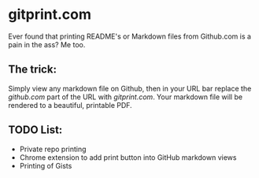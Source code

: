 gitprint.com
============

Ever found that printing README's or Markdown files from Github.com is a pain in the ass? Me too.

The trick:
----------

Simply view any markdown file on Github, then in your URL bar replace the *github.com* part of the URL with *gitprint.com*. Your markdown file will be rendered to a beautiful, printable PDF.

TODO List:
----------

* Private repo printing
* Chrome extension to add print button into GitHub markdown views
* Printing of Gists

